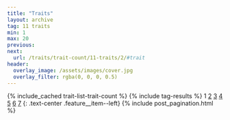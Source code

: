 ```yaml
---
title: "Traits"
layout: archive
tag: 11 traits
min: 1
max: 20
previous:
next:
  url: /traits/trait-count/11-traits/2/#trait
header:
  overlay_image: /assets/images/cover.jpg
  overlay_filter: rgba(0, 0, 0, 0.5)
---
```

{% include_cached trait-list-trait-count %}
{% include tag-results %}
1 [2](/traits/trait-count/11-traits/2/#trait) [3](/traits/trait-count/11-traits/3/#trait) [4](/traits/trait-count/11-traits/4/#trait) [5](/traits/trait-count/11-traits/5/#trait) [6](/traits/trait-count/11-traits/6/#trait) [7](/traits/trait-count/11-traits/7/#trait) 
{: .text-center .feature__item--left}
{% include post_pagination.html %}
